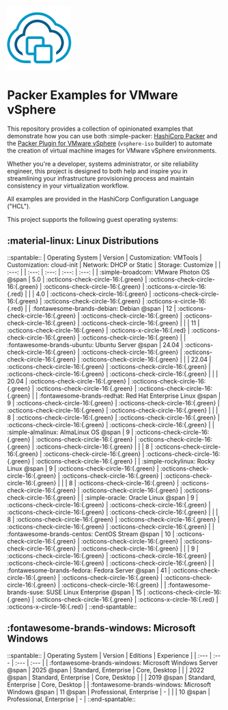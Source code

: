 <!-- markdownlint-disable first-line-h1 no-inline-html -->

<img src="assets/images/icon-color.svg" alt="VMware vSphere" width="150">

# Packer Examples for VMware vSphere

This repository provides a collection of opinionated examples that demonstrate how you can use both :simple-packer: [HashiCorp Packer][packer] and the [Packer Plugin for VMware vSphere][packer-plugin-vsphere] (`vsphere-iso` builder) to automate the creation of virtual machine images for VMware vSphere environments.

Whether you're a developer, systems administrator, or site reliability engineer, this project is designed to both help and inspire you in streamlining your infrastructure provisioning process and maintain consistency in your virtualization workflow.

All examples are provided in the HashiCorp Configuration Language ("HCL").

This project supports the following guest operating systems:

## :material-linux: Linux Distributions

::spantable::
| Operating System                                           | Version | Customization: VMTools             | Customization: cloud-init          | Network: DHCP or Static            | Storage: Customize                 |
| :---:                                                      |         | :---:                              | :---:                              | :---:                              | :---:                              |
| :simple-broadcom: VMware Photon OS @span                   | 5.0     | :octicons-check-circle-16:{.green} | :octicons-check-circle-16:{.green} | :octicons-check-circle-16:{.green} | :octicons-x-circle-16:{.red}       |
|                                                            | 4.0     | :octicons-check-circle-16:{.green} | :octicons-check-circle-16:{.green} | :octicons-check-circle-16:{.green} | :octicons-x-circle-16:{.red}       |
| :fontawesome-brands-debian: Debian @span                   | 12      | :octicons-check-circle-16:{.green} | :octicons-check-circle-16:{.green} | :octicons-check-circle-16:{.green} | :octicons-check-circle-16:{.green} |
|                                                            | 11      | :octicons-check-circle-16:{.green} | :octicons-x-circle-16:{.red}       | :octicons-check-circle-16:{.green} | :octicons-check-circle-16:{.green} |
| :fontawesome-brands-ubuntu: Ubuntu Server @span            | 24.04   | :octicons-check-circle-16:{.green} | :octicons-check-circle-16:{.green} | :octicons-check-circle-16:{.green} | :octicons-check-circle-16:{.green} |
|                                                            | 22.04   | :octicons-check-circle-16:{.green} | :octicons-check-circle-16:{.green} | :octicons-check-circle-16:{.green} | :octicons-check-circle-16:{.green} |
|                                                            | 20.04   | :octicons-check-circle-16:{.green} | :octicons-check-circle-16:{.green} | :octicons-check-circle-16:{.green} | :octicons-check-circle-16:{.green} |
| :fontawesome-brands-redhat: Red Hat Enterprise Linux @span | 9       | :octicons-check-circle-16:{.green} | :octicons-check-circle-16:{.green} | :octicons-check-circle-16:{.green} | :octicons-check-circle-16:{.green} |
|                                                            | 8       | :octicons-check-circle-16:{.green} | :octicons-check-circle-16:{.green} | :octicons-check-circle-16:{.green} | :octicons-check-circle-16:{.green} |
| :simple-almalinux: AlmaLinux OS @span                      | 9       | :octicons-check-circle-16:{.green} | :octicons-check-circle-16:{.green} | :octicons-check-circle-16:{.green} | :octicons-check-circle-16:{.green} |
|                                                            | 8       | :octicons-check-circle-16:{.green} | :octicons-check-circle-16:{.green} | :octicons-check-circle-16:{.green} | :octicons-check-circle-16:{.green} |
| :simple-rockylinux: Rocky Linux @span                      | 9       | :octicons-check-circle-16:{.green} | :octicons-check-circle-16:{.green} | :octicons-check-circle-16:{.green} | :octicons-check-circle-16:{.green} |
|                                                            | 8       | :octicons-check-circle-16:{.green} | :octicons-check-circle-16:{.green} | :octicons-check-circle-16:{.green} | :octicons-check-circle-16:{.green} |
| :simple-oracle: Oracle Linux @span                         | 9       | :octicons-check-circle-16:{.green} | :octicons-check-circle-16:{.green} | :octicons-check-circle-16:{.green} | :octicons-check-circle-16:{.green} |
|                                                            | 8       | :octicons-check-circle-16:{.green} | :octicons-check-circle-16:{.green} | :octicons-check-circle-16:{.green} | :octicons-check-circle-16:{.green} |
| :fontawesome-brands-centos: CentOS Stream @span            | 10      | :octicons-check-circle-16:{.green} | :octicons-check-circle-16:{.green} | :octicons-check-circle-16:{.green} | :octicons-check-circle-16:{.green} |
|                                                            | 9       | :octicons-check-circle-16:{.green} | :octicons-check-circle-16:{.green} | :octicons-check-circle-16:{.green} | :octicons-check-circle-16:{.green} |
| :fontawesome-brands-fedora: Fedora Server @span            | 41      | :octicons-check-circle-16:{.green} | :octicons-check-circle-16:{.green} | :octicons-check-circle-16:{.green} | :octicons-check-circle-16:{.green} |
| :fontawesome-brands-suse: SUSE Linux Enterprise @span      | 15      | :octicons-check-circle-16:{.green} | :octicons-check-circle-16:{.green} | :octicons-x-circle-16:{.red}       | :octicons-x-circle-16:{.red}       |
::end-spantable::

## :fontawesome-brands-windows: Microsoft Windows

::spantable::
| Operating System                                            | Version       | Editions                 | Experience    |
| :---                                                        | :---          | :---                     | :---          |
| :fontawesome-brands-windows: Microsoft Windows Server @span | 2025 @span    | Standard, Enterprise     | Core, Desktop |
|                                                             | 2022 @span    | Standard, Enterprise     | Core, Desktop |
|                                                             | 2019 @span    | Standard, Enterprise     | Core, Desktop |
| :fontawesome-brands-windows: Microsoft Windows @span        | 11 @span      | Professional, Enterprise | -             |
|                                                             | 10 @span      | Professional, Enterprise | -             |
::end-spantable::

[//]: Links
[packer]: https://www.packer.io
[packer-plugin-vsphere]: https://developer.hashicorp.com/packer/plugins/builders/vsphere/vsphere-iso
